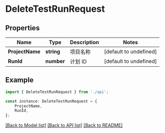 # DeleteTestRunRequest


## Properties

Name | Type | Description | Notes
------------ | ------------- | ------------- | -------------
**ProjectName** | **string** | 项目名称 | [default to undefined]
**RunId** | **number** | 计划 ID | [default to undefined]

## Example

```typescript
import { DeleteTestRunRequest } from './api';

const instance: DeleteTestRunRequest = {
    ProjectName,
    RunId,
};
```

[[Back to Model list]](../README.md#documentation-for-models) [[Back to API list]](../README.md#documentation-for-api-endpoints) [[Back to README]](../README.md)
